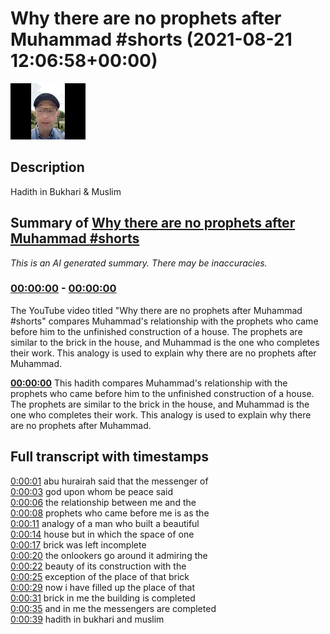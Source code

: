 # Why there are no prophets after Muhammad #shorts (2021-08-21 12:06:58+00:00)

![alt Why there are no prophets after Muhammad #shorts](OGKgz3pH5Kg.jpg "Why there are no prophets after Muhammad #shorts")

## Description

Hadith in Bukhari & Muslim

## Summary of [Why there are no prophets after Muhammad #shorts](https://www.youtube.com/watch?v=OGKgz3pH5Kg)


*This is an AI generated summary. There may be inaccuracies. [](/)*

### [00:00:00](https://www.youtube.com/watch?v=OGKgz3pH5Kg&t=0) - [00:00:00](https://www.youtube.com/watch?v=OGKgz3pH5Kg&t=0)

The YouTube video titled "Why there are no prophets after Muhammad #shorts" compares Muhammad's relationship with the prophets who came before him to the unfinished construction of a house. The prophets are similar to the brick in the house, and Muhammad is the one who completes their work. This analogy is used to explain why there are no prophets after Muhammad.

**[00:00:00](https://www.youtube.com/watch?v=OGKgz3pH5Kg&t=0)** This hadith compares Muhammad's relationship with the prophets who came before him to the unfinished construction of a house. The prophets are similar to the brick in the house, and Muhammad is the one who completes their work. This analogy is used to explain why there are no prophets after Muhammad.

## Full transcript with timestamps

[0:00:01](https://youtu.be/OGKgz3pH5Kg?t=1) abu hurairah said that the messenger of  
[0:00:03](https://youtu.be/OGKgz3pH5Kg?t=3) god upon whom be peace said  
[0:00:06](https://youtu.be/OGKgz3pH5Kg?t=6) the relationship between me and the  
[0:00:08](https://youtu.be/OGKgz3pH5Kg?t=8) prophets who came before me is as the  
[0:00:11](https://youtu.be/OGKgz3pH5Kg?t=11) analogy of a man who built a beautiful  
[0:00:14](https://youtu.be/OGKgz3pH5Kg?t=14) house but in which the space of one  
[0:00:17](https://youtu.be/OGKgz3pH5Kg?t=17) brick was left incomplete  
[0:00:20](https://youtu.be/OGKgz3pH5Kg?t=20) the onlookers go around it admiring the  
[0:00:22](https://youtu.be/OGKgz3pH5Kg?t=22) beauty of its construction with the  
[0:00:25](https://youtu.be/OGKgz3pH5Kg?t=25) exception of the place of that brick  
[0:00:29](https://youtu.be/OGKgz3pH5Kg?t=29) now i have filled up the place of that  
[0:00:31](https://youtu.be/OGKgz3pH5Kg?t=31) brick in me the building is completed  
[0:00:35](https://youtu.be/OGKgz3pH5Kg?t=35) and in me the messengers are completed  
[0:00:39](https://youtu.be/OGKgz3pH5Kg?t=39) hadith in bukhari and muslim  

